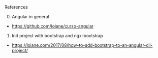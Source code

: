 References

0. Angular in general

- https://github.com/loiane/curso-angular

1. Init project with bootstrap and ngx-bootstrap

- https://loiane.com/2017/08/how-to-add-bootstrap-to-an-angular-cli-project/
